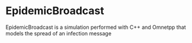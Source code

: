 # EpidemicBroadcast
EpidemicBroadcast is a simulation performed with C++ and Omnetpp that models the spread of an infection message
